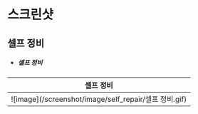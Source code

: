 # 스크린샷

## 셀프 정비

- <h5>셀프 정비</h5>

| 셀프 정비 |
|:----:|
|![image](/screenshot/image/self_repair/셀프 정비.gif)|

<br/>
